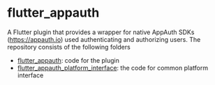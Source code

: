 # flutter_appauth

A Flutter plugin that provides a wrapper for native AppAuth SDKs (https://appauth.io) used authenticating and authorizing users. The repository consists of the following folders

- [flutter_appauth](https://github.com/MaikuB/flutter_appauth/tree/master/flutter_appauth): code for the plugin
- [flutter_appauth_platform_interface](https://github.com/MaikuB/flutter_appauth/tree/master/flutter_appauth_platform_interface): the code for common platform interface